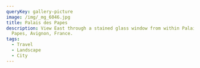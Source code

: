 ```yaml
---
queryKey: gallery-picture
image: /img/_mg_6046.jpg
title: Palais des Papes
description: View East through a stained glass window from within Palais des
  Papes, Avignon, France.
tags:
  - Travel
  - Landscape
  - City
---
```

